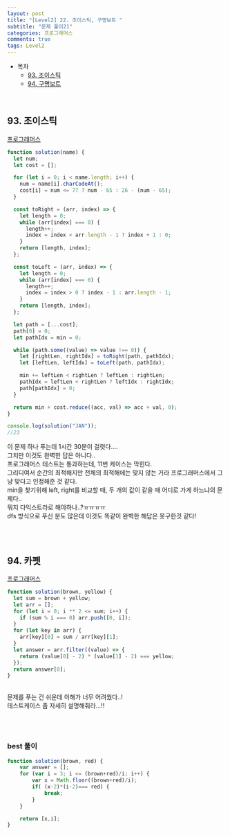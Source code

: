 ```yaml
---
layout: post
title: "[Level2] 22. 조이스틱, 구명보트 "
subtitle: "문제 풀이21"
categories: 프로그래머스
comments: true
tags: Level2
---
```


- 목차
  - [93. 조이스틱](#)
  - [94. 구명보트](#)

<br>

## 93. 조이스틱

[프로그래머스](https://programmers.co.kr/learn/courses/30/lessons/42860) <br>


```js
function solution(name) {
  let num;
  let cost = [];

  for (let i = 0; i < name.length; i++) {
    num = name[i].charCodeAt();
    cost[i] = num <= 77 ? num - 65 : 26 - (num - 65);
  }

  const toRight = (arr, index) => {
    let length = 0;
    while (arr[index] === 0) {
      length++;
      index = index < arr.length - 1 ? index + 1 : 0;
    }
    return [length, index];
  };

  const toLeft = (arr, index) => {
    let length = 0;
    while (arr[index] === 0) {
      length++;
      index = index > 0 ? index - 1 : arr.length - 1;
    }
    return [length, index];
  };

  let path = [...cost];
  path[0] = 0;
  let pathIdx = min = 0;

  while (path.some((value) => value !== 0)) {
    let [rightLen, rightIdx] = toRight(path, pathIdx);
    let [leftLen, leftIdx] = toLeft(path, pathIdx);

    min += leftLen < rightLen ? leftLen : rightLen;
    pathIdx = leftLen < rightLen ? leftIdx : rightIdx;
    path[pathIdx] = 0;
  }

  return min + cost.reduce((acc, val) => acc + val, 0);
}

console.log(solution("JAN"));
//23

```

이 문제 하나 푸는데 1시간 30분이 걸렷다....<br>
그치만 이것도 완벽한 답은 아니다..<br>
프로그래머스 테스트는 통과하는데, 11번 케이스는 막힌다.<br>
그리디여서 순간의 최적해지만 전체의 최적해에는 맞지 않는 거라 프로그래머스에서 그냥 맞다고 인정해준 것 같다.<br>
min을 찾기위해 left, right를 비교할 때, 두 개의 값이 같을 때 어디로 가게 하느냐의 문제다..<br>
뭐지 다익스트라로 해야하나..?ㅠㅠㅠㅠ<br>
dfs 방식으로 푸신 분도 많은데 이것도 똑같이 완벽한 해답은 못구한것 같다!<br>


<br><br>


## 94. 카펫

[프로그래머스](https://programmers.co.kr/learn/courses/30/lessons/42842) <br>


```js
function solution(brown, yellow) {
  let sum = brown + yellow;
  let arr = [];
  for (let i = 0; i ** 2 <= sum; i++) {
    if (sum % i === 0) arr.push([0, i]);
  }
  for (let key in arr) {
    arr[key][0] = sum / arr[key][1];
  }
  let answer = arr.filter((value) => {
    return (value[0] - 2) * (value[1] - 2) === yellow;
  });
  return answer[0];
}
```
<br>
문제를 푸는 건 쉬운데 이해가 너무 어려웠다..!<br>
테스트케이스 좀 자세히 설명해줘라...!!<br>

<br><br>

### best 풀이

```js
function solution(brown, red) {
    var answer = [];
    for (var i = 3; i <= (brown+red)/i; i++) {
        var x = Math.floor((brown+red)/i);
        if( (x-2)*(i-2)=== red) {
            break;
        }
    }

    return [x,i];
}

```


